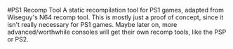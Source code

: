 #PS1 Recomp Tool
A static recompilation tool for PS1 games, adapted from Wiseguy's N64 recomp tool. This is mostly just a proof of concept, since it isn't really necessary for PS1 games. Maybe later on, more advanced/worthwhile consoles will get their own recomp tools, like the PSP or PS2.
